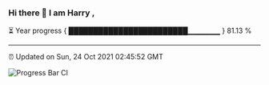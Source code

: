### Hi there 👋 I am Harry , 

⏳ Year progress { ████████████████████████▁▁▁▁▁▁ } 81.13 %

---

⏰ Updated on Sun, 24 Oct 2021 02:45:52 GMT

![Progress Bar CI](https://github.com/duykhang68/duykhang68/workflows/Progress%20Bar%20CI/badge.svg)
